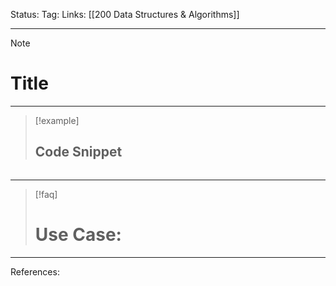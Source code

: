 Status: 
Tag:
Links: [[200 Data Structures & Algorithms]]

---
> [!note] 
>  # Title







---
> [!example] 
>  ## Code Snippet

```

```

--- 

> [!faq] 
>  # Use Case:






---
References: